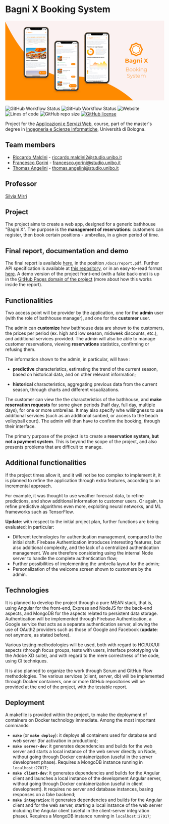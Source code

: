 # Bagni X Booking System
![](docs/assets/github-banner.png)

![GitHub Workflow Status](https://img.shields.io/github/workflow/status/ASW-Project-Team/Bagni-X-Booking-System/Docker%20Compose%20CI?label=Docker%20Compose%20CI%20Build)
![GitHub Workflow Status](https://img.shields.io/github/workflow/status/ASW-Project-Team/Bagni-X-Booking-System/Angular%20CD?label=Angular%20GH%20Pages%20CD)
![Website](https://img.shields.io/website?label=GH%20Pages%20demo%20site&url=https%3A%2F%2Fasw-project-team.github.io%2FBagni-X-Booking-System)
![Lines of code](https://img.shields.io/tokei/lines/github/ASW-Project-Team/Bagni-X-Booking-System)
![GitHub repo size](https://img.shields.io/github/repo-size/ASW-Project-Team/Bagni-X-Booking-System)
[![GitHub license](https://img.shields.io/github/license/ASW-Project-Team/Bagni-X-Booking-System)](https://github.com/ASW-Project-Team/Bagni-X-Booking-System/blob/master/LICENSE)

Project for the [Applicazioni e Servizi Web](https://www.unibo.it/it/didattica/insegnamenti/insegnamento/2020/412604), course, part of the master's degree in [Ingegneria e Scienze Informatiche](https://corsi.unibo.it/magistrale/IngegneriaScienzeInformatiche), Università di Bologna.

## Team members
 - [Riccardo Maldini](https://github.com/maldins46) - [riccardo.maldini2@studio.unibo.it](riccardo.maldini2@studio.unibo.it)
 - [Francesco Gorini](https://github.com/francescogorini) - [francesco.gorini@studio.unibo.it](francesco.gorini@studio.unibo.it)
 - [Thomas Angelini](https://github.com/ThomasAngeliniUnibo) - [thomas.angelini@studio.unibo.it](thomas.angelini@studio.unibo.it)
    
## Professor 
[Silvia Mirri](https://www.unibo.it/sitoweb/silvia.mirri)
 
## Project
The project aims to create a web app, designed for a generic bathhouse "Bagni X". The purpose is the **management of reservations**: customers can register, then book certain positions - umbrellas, in a given period of time.

## Final report, documentation and demo
The final report is available [here](./docs/report.pdf), in the position `/docs/report.pdf`. Further API specification is available at [this repository](https://github.com/ASW-Project-Team/Bagni-X-Api-Documentation/blob/master/swagger.yaml), or in an easy-to-read format [here](https://asw-project-team.github.io/Bagni-X-Api-Documentation/). A demo version of the project front-end (with a fake back-end) is up in the [GitHub Pages domain of the project](https://asw-project-team.github.io/Bagni-X-Booking-System) (more about how this works inside the report).

## Functionalities
Two access point will be provider by the application, one for the **admin** user (with the role of bathhouse manager), and one for the **customer** user.

The admin can **customize** how bathhouse data are shown to the customers, the prices per period (ex. high and low season, midweek discounts, etc.), and additional services provided. The admin will also be able to manage customer reservations, viewing **reservations** statistics, confirming or refusing them.

The information shown to the admin, in particular, will have :
 - **predictive** characteristics, estimating the trend of the current season, based on historical data, and on other relevant information;

 - **historical** characteristics, aggregating previous data from the current season, through charts and different visualizations.

The customer can view the the characteristics of the bathhouse, and **make reservation requests** for some given periods (half day, full day, multiple days), for one or more umbrellas. It may also specify whe willingness to use additional services (such as an additional sunbed, or access to the beach volleyball court). The admin will than have to confirm the booking, through their interface.

The primary purpose of the project is to create a **reservation system, but not a payment system**. This is beyond the scope of the project, and also presents problems that are difficult to manage.

## Additional functionalities
If the project times allow it, and it will not be too complex to implement it, it is planned to refine the application through extra features, according to an incremental approach.

For example, it was thought to use weather forecast data, to refine predictions, and show additional information to customer users. Or again, to refine predictive algorithms even more, exploiting neural networks, and ML frameworks such as TensorFlow.

**Update**: with respect to the initial project plan, further functions are being evaluated; in particular:
 - Different technologies for authentication management, compared to the initial draft. Firebase Authentication introduces interesting features, but also additional complexity, and the lack of a centralized authentication management. We are therefore considering using the internal Node server to handle the complete authentication flow;
 - Further possibilities of implementing the umbrella layout for the admin;
 - Personalization of the welcome screen shown to customers by the admin.

## Technologies
It is planned to develop the project through a pure MEAN stack, that is, using Angular for the front-end, Express and NodeJS for the back-end aspects, and MongoDB for the aspects related to persistent data storage. Authentication will be implemented through Firebase Authentication, a Google service that acts as a separate authentication server, allowing the use of OAuth2 providers such as those of Google and Facebook (**update**: not anymore, as stated before).

Various testing methodologies will be used, both with regard to HCI/UX/UI aspects (through focus groups, tests with users, interface prototyping via the Adobe XD suite), and with regard to the mere correctness of the code, using CI techniques.

It is also planned to organize the work through Scrum and GitHub Flow methodologies. The various services (client, server, db) will be implemented through Docker containers, one or more GitHub repositories will be provided at the end of the project, with the testable report.

## Deployment
A makefile is provided within the project, to make the deployment of containers on Docker technology immediate. Among the most important commands:
- **`make`** (or **`make deploy`**): it deploys all containers used for database and web server (for activation in production);
- **`make server-dev`**: it generates dependencies and builds for the web server and starts a local instance of the web server directly on Node, without going through Docker containerization (useful in the server development phase). Requires a MongoDB instance running in `localhost:27017`;
- **`make client-dev`**: it generates dependencies and builds for the Angular client and launches a local instance of the development Angular server, without going through Docker containerization (useful in client development). It requires no server and database instances, basing responses on a fake backend;
- **`make integration`**: it generates dependencies and builds for the Angular client and for the web server, starting a local instance of the web server including the Angular client (useful in the client-server integration phase). Requires a MongoDB instance running in `localhost:27017`;


